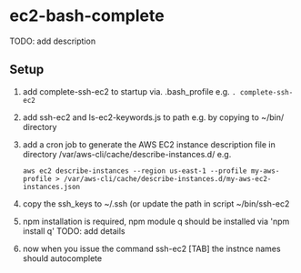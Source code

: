 ec2-bash-complete
=================

TODO: add description

Setup
-----

1. add complete-ssh-ec2 to startup via. .bash_profile
    e.g. ```. complete-ssh-ec2```

2. add ssh-ec2 and ls-ec2-keywords.js to path
    e.g. by copying to ~/bin/ directory

3. add a cron job to generate the AWS EC2 instance description file in directory /var/aws-cli/cache/describe-instances.d/
    e.g. 
    ```mkdir -p /var/aws-cli/cache/describe-instances.d/
    aws ec2 describe-instances --region us-east-1 --profile my-aws-profile > /var/aws-cli/cache/describe-instances.d/my-aws-ec2-instances.json
    ```

4. copy the ssh_keys to ~/.ssh (or update the path in script ~/bin/ssh-ec2

5. npm installation is required, npm module q should be installed via 'npm install q' TODO: add details

6. now when you issue the command ssh-ec2 [TAB] the instnce names should autocomplete


